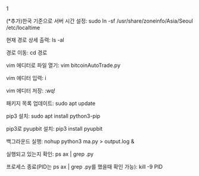 1

(*추가)한국 기준으로 서버 시간 설정: sudo ln -sf /usr/share/zoneinfo/Asia/Seoul /etc/localtime

현재 경로 상세 출력: ls -al

경로 이동: cd 경로

vim 에디터로 파일 열기: vim bitcoinAutoTrade.py

vim 에디터 입력: i

vim 에디터 저장: :wq!

패키지 목록 업데이트: sudo apt update

pip3 설치: sudo apt install python3-pip

pip3로 pyupbit 설치: pip3 install pyupbit

백그라운드 실행: nohup python3 ma.py > output.log &

실행되고 있는지 확인: ps ax | grep .py

프로세스 종료(PID는 ps ax | grep .py를 했을때 확인 가능): kill -9 PID
